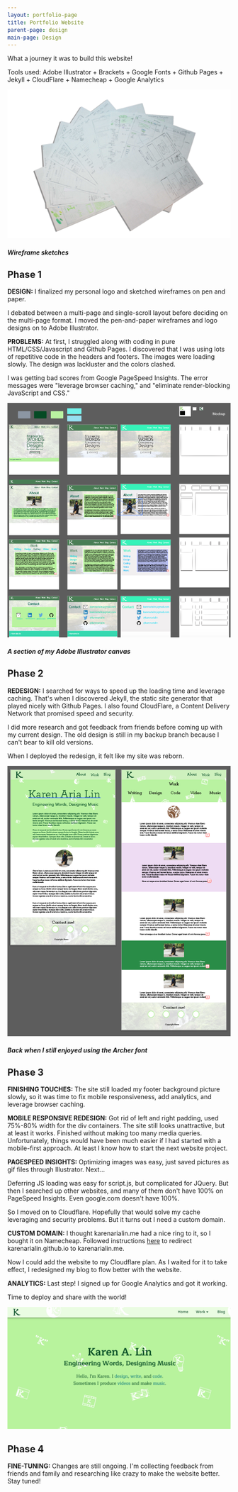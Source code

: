 ```yaml
---
layout: portfolio-page
title: Portfolio Website
parent-page: design
main-page: Design
---
```


What a journey it was to build this website! 

Tools used: Adobe Illustrator + Brackets + Google Fonts + Github Pages + Jekyll + CloudFlare + Namecheap + Google Analytics

![Sketching](/css/images/sketches.jpg)

##### Wireframe sketches

## Phase 1

**DESIGN:** I finalized my personal logo and sketched wireframes on pen and paper.

I debated between a multi-page and single-scroll layout before deciding on the multi-page format. I moved the pen-and-paper wireframes and logo designs on to Adobe Illustrator. 

**PROBLEMS:** At first, I struggled along with coding in pure HTML/CSS/Javascript and Github Pages. I discovered that I was using lots of repetitive code in the headers and footers. The images were loading slowly. The design was lackluster and the colors clashed.

I was getting bad scores from Google PageSpeed Insights. The error messages were "leverage browser caching," and "eliminate render-blocking JavaScript and CSS." 

![First design](/css/images/Design1.png)

##### A section of my Adobe Illustrator canvas  

## Phase 2

**REDESIGN:** I searched for ways to speed up the loading time and leverage caching. That's when I discovered Jekyll, the static site generator that played nicely with Github Pages. I also found CloudFlare, a Content Delivery Network that promised speed and security. 

I did more research and got feedback from friends before coming up with my current design. The old design is still in my backup branch because I can't bear to kill old versions.

When I deployed the redesign, it felt like my site was reborn. 

![Redesign](/css/images/Redesign.png)

##### Back when I still enjoyed using the Archer font

## Phase 3

**FINISHING TOUCHES:** The site still loaded my footer background picture slowly, so it was time to fix mobile responsiveness, add analytics, and leverage browser caching.

**MOBILE RESPONSIVE REDESIGN:** Got rid of left and right padding, used 75%-80% width for the div containers. The site still looks unattractive, but at least it works. Finished without making too many media queries. Unfortunately, things would have been much easier if I had started with a mobile-first approach. At least I know how to start the next website project. 

**PAGESPEED INSIGHTS:** Optimizing images was easy, just saved pictures as gif files through Illustrator. Next...

Deferring JS loading was easy for script.js, but complicated for JQuery. But then I searched up other websites, and many of them don't have 100% on PageSpeed Insights. Even google.com doesn't have 100%. 

So I moved on to Cloudflare. Hopefully that would solve my cache leveraging and security problems. But it turns out I need a custom domain. 

**CUSTOM DOMAIN:** I thought karenarialin.me had a nice ring to it, so I bought it on Namecheap. Followed instructions [here](https://help.github.com/articles/using-a-custom-domain-with-github-pages/) to redirect karenarialin.github.io to karenarialin.me. 

Now I could add the website to my Cloudflare plan. As I waited for it to take effect, I redesigned my blog to flow better with the website. 

**ANALYTICS:** Last step! I signed up for Google Analytics and got it working. 

Time to deploy and share with the world!

![Final design](/css/images/finaldesign.png)

## Phase 4

**FINE-TUNING:** Changes are still ongoing. I'm collecting feedback from friends and family and researching like crazy to make the website better. Stay tuned!

 